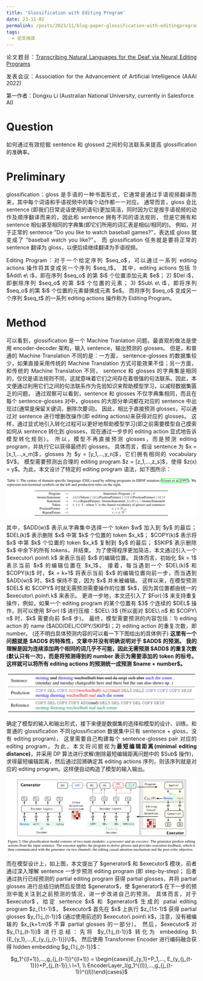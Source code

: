 ```yaml
---
title: 'Glossification with Editing Program'
date: 23-11-02
permalink: /posts/2023/11/blog-paper-glossification-with-editingprogram/
tags:
  - 论文阅读
---
```


<p style="text-align:justify; text-justify:inter-ideograph;"> 论文题目：<a href="https://ojs.aaai.org/index.php/AAAI/article/view/21457" target="_blank" title="Glossification with Editing Program">Transcribing Natural Languages for the Deaf via Neural Editing Programs</a></p>

<p style="text-align:justify; text-justify:inter-ideograph;">发表会议：Association for the Advancement of Artificial Intelligence (AAAI 2022)</p>

第一作者：Dongxu Li (Australian National University, currently in Salesforce AI)

Question
===

<p style="text-align:justify; text-justify:inter-ideograph;">如何通过有效挖掘 sentence 和 glossed 之间的句法联系来提高 glossification 的准确率。</p>

Preliminary
===

<p style="text-align:justify; text-justify:inter-ideograph;">glossification：gloss 是手语的一种书面形式，它通常是通过手语视频翻译而来，其中每个词语和手语视频中的每个动作都一一对应。
通常而言，gloss 会比 sentence (即我们日常说话使用的语句)更加简洁，同时因为它是按手语视频的动作及顺序翻译而来的，因此和 sentence 拥有不同的语法规则，
但是它拥有和 sentence 相似甚至相同的字典集(即它们所用的词汇表是相似/相同的)。
例如，对于正常的 sentence "Do you like to watch baseball games?"，表达成 gloss 就变成了 "baseball watch you like?"。
而 glossification 任务就是要将正常的 sentence 翻译为 gloss，以便后续继续翻译为手语视频。</p>

<p style="text-align:justify; text-justify:inter-ideograph;">Editing Program：对于一个给定序列 $seq_o$，可以通过一系列 editing actions 操作将其变成另一个序列 $seq_t$。
其中，editing actions 包括 1) $Add\ e\ i$，即在序列 $seq_o$ 的第 $i$ 个位置添加元素 $e$；
2) $Del i$，即删除序列 $seq_o$ 的第 $i$ 个位置的元素；
3) $Sub\ e\ i$，即将序列 $seq_o$ 的第 $i$ 个位置的元素替换成元素 $e$。
而将序列 $seq_o$ 变成另一个序列 $seq_t$ 的一系列 editing actions 操作称为 Eiditing Program。</p>

Method
===

<p style="text-align:justify; text-justify:inter-ideograph;">可以看到，glossification 是一个 Machine Tranlation 问题。最直观的做法是使用 encoder-decoder 架构，输入 sentence，输出预测的 glosses。
但是，和普通的 Machine Translation 不同的是：一方面， sentence-glosses 的数据集较少，如果直接采用传统的 Machine Translation 方式可能效果不佳；另一方面，和传统的 Machine Translation 不同，
sentence 和 glosses 的字典集是相同的，仅仅是语法规则不同，这就意味着它们之间存在着很强的句法联系。因此，本文便通过利用它们之间的句法联系作为先验知识来帮助模型学习，以减轻数据集匮乏的问题。
通过观察可以看到，sentence 和 glosses 不仅字典集相同，而且在每个 sentence-glosses 对中，glosses 的大部分单词都在对应的 sentence 中出现过(通常是保留关键词，删除次要词)。
因此，相比于直接预测 glosses，可以通过对 sentence 进行增删改操作(即 editing actions)来获得对应的 glosses。
这样，通过显式地引入转化过程可以更好地帮助模型学习(即之前需要模型自己摸索如何从 sentence 转化到 glosses，现在通过一步步的 editing action 显式地告诉模型转化规则)。
所以，模型不再直接预测 glosses，而是预测 editing program，并执行它以获得最终的 glosses。
具体而言，假设 sentence 为 $x = [x_1,...,x_m]$，glosses 为 $y = [y_1,...,y_n]$，它们拥有相同的 vocabulary $V$。
模型需要预测出合理的 editing program $z = [z_1,...,z_s]$，使得 $z(x) = y$。为此，本文设计了特定的 editing program 语法，如下图所示：</p>

![syntax](/images/paper_glossification_editing_program_syntax.png)

<p style="text-align:justify; text-justify:inter-ideograph;">其中，$ADD(w)$ 表示从字典集中选择一个 token $w$ 加入到 $y$ 的最后；
$DEL(k)$ 表示删除 $x$ 中第 $k$ 个位置的 token $x_k$；
$COPY(k)$ 表示将 $x$ 中第 $k$ 个位置的 token $x_k$ 复制到 $y$ 的最后；
$SKIP$ 表示删除 $x$ 中余下的所有 tokens，并结束。
为了使得程序更加简洁，本文通过引入一个 $executor\ point\ k$ 来表示当前 $x$ 的编辑位置。
具体而言，初始化 $k = 1$ 表示当前 $x$ 的编辑位置在 $x_1$。
接着，每当遇到一个 $DEL(k)$ 和 $COPY(k)$ 时，$k = k+1$ 将表示当前 $x$ 的编辑位置向前一步，而当遇到 $ADD(w)$ 时，$k$ 保持不变，因为 $x$ 并未被编辑。
这样以来，在模型预测 $DEL$ 和 $COPY$ 时就无需预测需要操作的位置 $k$，因为其位置都由统一的 $executor\ point\ k$ 来表示。
更进一步地，本文还引入了 $For(·)$ 来支持重复操作，例如，如果一个 editing program 的某个位置有 $3$ 个连续的 $DEL$ 操作，则可以使用 $For(·)$ 进行压缩：$DEL\ 3$ 
(所以面对 $DEL\ n$ 和 $COPY\ n$ 时，$k$ 需要向前 $n$ 步)。
最终，模型需要预测的内容包括：1) editing action 的 name ($ADD/DEL/COPY/SKIP$)；2) editing action 的重复次数，即 number。
(还不明白具体预测内容的可以看一下下图给出的具体例子)
<b>这里有一个问题就是 $ADD$ 的特殊性，文章中并没有明确说明对于 $ADD$ 的预测。
我的理解是因为连续添加两个相同的词几乎不可能，因此无需预测 $ADD$ 的重复次数(默认只有一次)，而是将预测得到的 number 表示为需要添加的 token 的标号。
这样就可以将所有 editing actions 的预测统一成预测 $name + number$。</b></p>

![editing program](/images/paper_glossification_editing_program.png)

<p style="text-align:justify; text-justify:inter-ideograph;">确定了模型的输入和输出形式，接下来便是数据集的选择和模型的设计、训练。和普通的 glossification 不同(glossification 数据集中只有 sentence + gloss，没有 editing program)，
这里需要自己构建每个 sentence-glosses pair 对应的 editing program。为此，本文将问题视为<b>最短编辑距离(minimal editing distance)</b>，并采用 DP 算法进行求解(剔除最短编辑距离问题中的 $Sub$ 操作)，
求得最短编辑距离，然后通过回溯确定其 editing actions 序列，则该序列就是对应的 editing program。这样便自动构造了模型的输入输出。</p>

![model](/images/paper_glossification_model.png)

<p style="text-align:justify; text-justify:inter-ideograph;">而在模型设计上，如上图，本文提出了 $generator$ 和 $executor$ 模块，前者通过深入理解 sentence 一步步预测 editing program (即 step-by-step)；
后者通过执行已经预测的 partial editing program 获得 partial glosses，并将 partial glosses 进行总结归纳然后反馈给 $generator$，使 $generator$ 在下一步的预测中能关注到之前预测的情况，进一步改进自己的预测。
具体而言，对于 $executor$，给定 sentence $x$ 和 $generator$ 生成的 patial editing program $z_{1:t-1}$， 
$executor$ 首先在 $x$ 上执行 $z_{1:t-1}$ 获得 partial glosses $y_{1:j_{t-1}}$ (通过使用前述的 $executor\ point\ k$，注意，没有被编辑的 $x_{k+1:m}$ 不算 partial glosses 的一部分)。
然后，$executor$ 对 $y_{1:j_{t-1}}$ 进行总结：先将 $y_{1:j_{t-1}}$ 转化为 embedding $\{E_{y_1},...,E_{y_{j_{t-1}}}\}$。
然后使用 Transformer Encoder 进行编码融合获得 hidden embedding $g_{1:j_{t-1}}$：</p>

<center>$g_1^{(l+1)},...,g_{j_{t-1}}^{(l+1)} = \begin{cases}E_{y_1}+P_1,..., E_{y_{j_{t-1}}}+P_{j_{t-1}},\ l=1, \\ EncoderLayer_l(g_1^{(l)},...,g_{j_{t-1}}^{(l))\end{cases}$</center>

<p style="text-align:justify; text-justify:inter-ideograph;"></p>